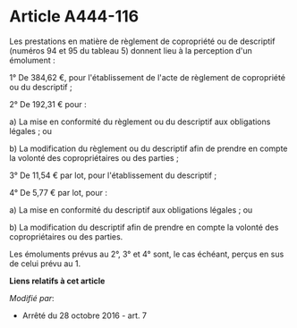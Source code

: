 # Article A444-116

Les prestations en matière de règlement de copropriété ou de descriptif (numéros 94 et 95 du tableau 5) donnent lieu à la
perception d'un émolument :

1° De 384,62 €, pour l'établissement de l'acte de règlement de copropriété ou du descriptif ;

2° De 192,31 € pour :

a) La mise en conformité du règlement ou du descriptif aux obligations légales ; ou

b) La modification du règlement ou du descriptif afin de prendre en compte la volonté des copropriétaires ou des parties ;

3° De 11,54 € par lot, pour l'établissement du descriptif ;

4° De 5,77 € par lot, pour :

a) La mise en conformité du descriptif aux obligations légales ; ou

b) La modification du descriptif afin de prendre en compte la volonté des copropriétaires ou des parties.

Les émoluments prévus au 2°, 3° et 4° sont, le cas échéant, perçus en sus de celui prévu au 1.

**Liens relatifs à cet article**

_Modifié par_:

  - Arrêté du 28 octobre 2016 - art. 7
